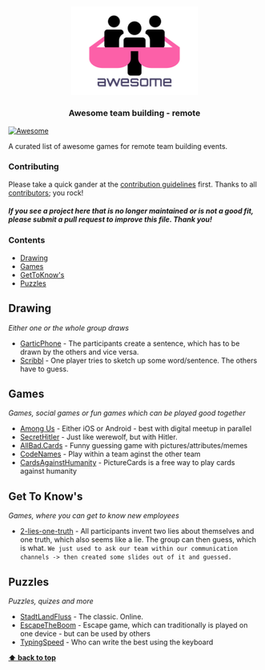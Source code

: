 <br />
<p align="center">
  <a href="https://github.com/strobsi/awesome-team-building">
    <img src="./media/logo.svg" alt="Logo" width="50%" height="auto">
  </a>

  <h3 align="center">Awesome team building - remote</h3>
</p>

[![Awesome](https://awesome.re/badge.svg)](https://awesome.re)

A curated list of awesome games for remote team building events.

### Contributing

Please take a quick gander at the [contribution guidelines](https://github.com/strobsi/awesome-team-building/blob/main/CONTRIBUTING.md) first. Thanks to all [contributors](https://github.com/strobsi/awesome-team-building/graphs/contributors); you rock!

#### _If you see a project here that is no longer maintained or is not a good fit, please submit a pull request to improve this file. Thank you!_

### Contents

- [Drawing](#drawing)
- [Games](#games)
- [GetToKnow's](#get-to-knows)
- [Puzzles](#puzzles)

## Drawing

_Either one or the whole group draws_

- [GarticPhone](https://garticphone.com/de) - The participants create a sentence, which has to be drawn by the others and vice versa.
- [Scribbl](https://skribbl.io/) - One player tries to sketch up some word/sentence. The others have to guess.

## Games

_Games, social games or fun games which can be played good together_

- [Among Us](https://www.epicgames.com/store/de/p/among-us) - Either iOS or Android - best with digital meetup in parallel
- [SecretHitler](https://secret-hitler.com/) - Just like werewolf, but with Hitler.
- [AllBad.Cards](https://allbad.cards/) - Funny guessing game with pictures/attributes/memes
- [CodeNames](https://codenames.game/) - Play within a team aginst the other team
- [CardsAgainstHumanity](https://picturecards.online/) - PictureCards is a free way to play cards against humanity

## Get To Know's

_Games, where you can get to know new employees_

- [2-lies-one-truth]() - All participants invent two lies about themselves and one truth, which also seems like a lie. The group can then guess, which is what. `We just used to ask our team within our communication channels -> then created some slides out of it and guessed.`

## Puzzles

_Puzzles, quizes and more_

- [StadtLandFluss](https://stadtlandfluss.cool) - The classic. Online.
- [EscapeTheBoom](https://escape-the-boom.com) - Escape game, which can traditionally is played on one device - but can be used by others
- [TypingSpeed](https://typing-speed.net/) - Who can write the best using the keyboard

**[⬆ back to top](#contents)**
